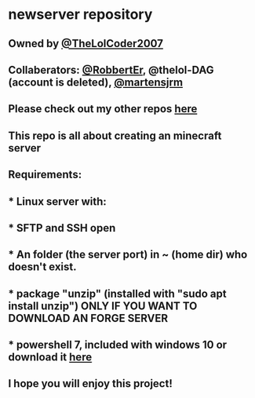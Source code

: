 # newserver repository
## Owned by [@TheLolCoder2007](https://github.com/thelolcoder2007)
## Collaberators: [@RobbertEr](https://github.com/robberter), @thelol-DAG \(account is deleted\), [@martensjrm](github.com/martensjrm)
## Please check out my other repos [here](https://github.com/thelolcoder2007)
## This repo is all about creating an minecraft server
## Requirements:
## * Linux server with:
##   * SFTP and SSH open
##   * An folder \(the server port\) in \~ \(home dir\) who doesn't exist.
##   * package \"unzip\" \(installed with \"sudo apt install unzip\"\) ONLY IF YOU WANT TO DOWNLOAD AN FORGE SERVER
## * powershell 7, included with windows 10 or download it [here](https://github.com/PowerShell/PowerShell/blob/master/README.md#get-powershell)
## I hope you will enjoy this project!

